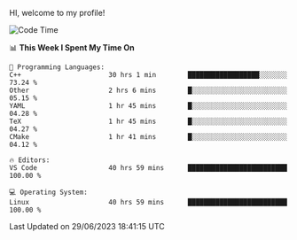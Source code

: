 HI, welcome to my profile!
<!--START_SECTION:waka-->
![Code Time](http://img.shields.io/badge/Code%20Time-918%20hrs%2039%20mins-blue)

📊 **This Week I Spent My Time On** 

```text
💬 Programming Languages: 
C++                      30 hrs 1 min        ██████████████████░░░░░░░   73.24 % 
Other                    2 hrs 6 mins        █░░░░░░░░░░░░░░░░░░░░░░░░   05.15 % 
YAML                     1 hr 45 mins        █░░░░░░░░░░░░░░░░░░░░░░░░   04.28 % 
TeX                      1 hr 45 mins        █░░░░░░░░░░░░░░░░░░░░░░░░   04.27 % 
CMake                    1 hr 41 mins        █░░░░░░░░░░░░░░░░░░░░░░░░   04.12 % 

🔥 Editors: 
VS Code                  40 hrs 59 mins      █████████████████████████   100.00 % 

💻 Operating System: 
Linux                    40 hrs 59 mins      █████████████████████████   100.00 % 
```


 Last Updated on 29/06/2023 18:41:15 UTC
<!--END_SECTION:waka-->
